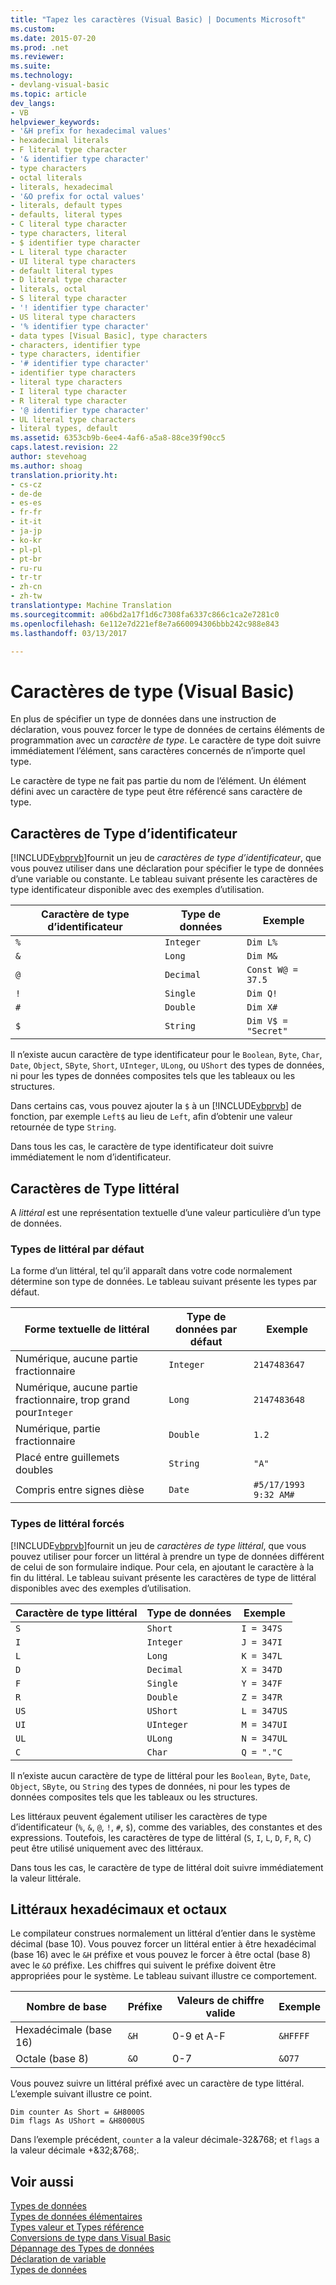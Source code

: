 ```yaml
---
title: "Tapez les caractères (Visual Basic) | Documents Microsoft"
ms.custom: 
ms.date: 2015-07-20
ms.prod: .net
ms.reviewer: 
ms.suite: 
ms.technology:
- devlang-visual-basic
ms.topic: article
dev_langs:
- VB
helpviewer_keywords:
- '&H prefix for hexadecimal values'
- hexadecimal literals
- F literal type character
- '& identifier type character'
- type characters
- octal literals
- literals, hexadecimal
- '&O prefix for octal values'
- literals, default types
- defaults, literal types
- C literal type character
- type characters, literal
- $ identifier type character
- L literal type character
- UI literal type characters
- default literal types
- D literal type character
- literals, octal
- S literal type character
- '! identifier type character'
- US literal type characters
- '% identifier type character'
- data types [Visual Basic], type characters
- characters, identifier type
- type characters, identifier
- '# identifier type character'
- identifier type characters
- literal type characters
- I literal type character
- R literal type character
- '@ identifier type character'
- UL literal type characters
- literal types, default
ms.assetid: 6353cb9b-6ee4-4af6-a5a8-88ce39f90cc5
caps.latest.revision: 22
author: stevehoag
ms.author: shoag
translation.priority.ht:
- cs-cz
- de-de
- es-es
- fr-fr
- it-it
- ja-jp
- ko-kr
- pl-pl
- pt-br
- ru-ru
- tr-tr
- zh-cn
- zh-tw
translationtype: Machine Translation
ms.sourcegitcommit: a06bd2a17f1d6c7308fa6337c866c1ca2e7281c0
ms.openlocfilehash: 6e112e7d221ef8e7a660094306bbb242c988e843
ms.lasthandoff: 03/13/2017

---
```

# <a name="type-characters-visual-basic"></a>Caractères de type (Visual Basic)
En plus de spécifier un type de données dans une instruction de déclaration, vous pouvez forcer le type de données de certains éléments de programmation avec un *caractère de type*. Le caractère de type doit suivre immédiatement l’élément, sans caractères concernés de n’importe quel type.  
  
 Le caractère de type ne fait pas partie du nom de l’élément. Un élément défini avec un caractère de type peut être référencé sans caractère de type.  
  
## <a name="identifier-type-characters"></a>Caractères de Type d’identificateur  
 [!INCLUDE[vbprvb](../../../../csharp/programming-guide/concepts/linq/includes/vbprvb_md.md)]fournit un jeu de *caractères de type d’identificateur*, que vous pouvez utiliser dans une déclaration pour spécifier le type de données d’une variable ou constante. Le tableau suivant présente les caractères de type identificateur disponible avec des exemples d’utilisation.  
  
|Caractère de type d’identificateur|Type de données|Exemple|  
|-------------------------------|---------------|-------------|  
|`%`|`Integer`|`Dim L%`|  
|`&`|`Long`|`Dim M&`|  
|`@`|`Decimal`|`Const W@ = 37.5`|  
|`!`|`Single`|`Dim Q!`|  
|`#`|`Double`|`Dim X#`|  
|`$`|`String`|`Dim V$ = "Secret"`|  
  
 Il n’existe aucun caractère de type identificateur pour le `Boolean`, `Byte`, `Char`, `Date`, `Object`, `SByte`, `Short`, `UInteger`, `ULong`, ou `UShort` des types de données, ni pour les types de données composites tels que les tableaux ou les structures.  
  
 Dans certains cas, vous pouvez ajouter la `$` à un [!INCLUDE[vbprvb](../../../../csharp/programming-guide/concepts/linq/includes/vbprvb_md.md)] de fonction, par exemple `Left$` au lieu de `Left`, afin d’obtenir une valeur retournée de type `String`.  
  
 Dans tous les cas, le caractère de type identificateur doit suivre immédiatement le nom d’identificateur.  
  
## <a name="literal-type-characters"></a>Caractères de Type littéral  
 A *littéral* est une représentation textuelle d’une valeur particulière d’un type de données.  
  
### <a name="default-literal-types"></a>Types de littéral par défaut  
 La forme d’un littéral, tel qu’il apparaît dans votre code normalement détermine son type de données. Le tableau suivant présente les types par défaut.  
  
|Forme textuelle de littéral|Type de données par défaut|Exemple|  
|-----------------------------|-----------------------|-------------|  
|Numérique, aucune partie fractionnaire|`Integer`|`2147483647`|  
|Numérique, aucune partie fractionnaire, trop grand pour`Integer`|`Long`|`2147483648`|  
|Numérique, partie fractionnaire|`Double`|`1.2`|  
|Placé entre guillemets doubles|`String`|`"A"`|  
|Compris entre signes dièse|`Date`|`#5/17/1993 9:32 AM#`|  
  
### <a name="forced-literal-types"></a>Types de littéral forcés  
 [!INCLUDE[vbprvb](../../../../csharp/programming-guide/concepts/linq/includes/vbprvb_md.md)]fournit un jeu de *caractères de type littéral*, que vous pouvez utiliser pour forcer un littéral à prendre un type de données différent de celui de son formulaire indique. Pour cela, en ajoutant le caractère à la fin du littéral. Le tableau suivant présente les caractères de type de littéral disponibles avec des exemples d’utilisation.  
  
|Caractère de type littéral|Type de données|Exemple|  
|----------------------------|---------------|-------------|  
|`S`|`Short`|`I = 347S`|  
|`I`|`Integer`|`J = 347I`|  
|`L`|`Long`|`K = 347L`|  
|`D`|`Decimal`|`X = 347D`|  
|`F`|`Single`|`Y = 347F`|  
|`R`|`Double`|`Z = 347R`|  
|`US`|`UShort`|`L = 347US`|  
|`UI`|`UInteger`|`M = 347UI`|  
|`UL`|`ULong`|`N = 347UL`|  
|`C`|`Char`|`Q = "."C`|  
  
 Il n’existe aucun caractère de type de littéral pour les `Boolean`, `Byte`, `Date`, `Object`, `SByte`, ou `String` des types de données, ni pour les types de données composites tels que les tableaux ou les structures.  
  
 Les littéraux peuvent également utiliser les caractères de type d’identificateur (`%`, `&`, `@`, `!`, `#`, `$`), comme des variables, des constantes et des expressions. Toutefois, les caractères de type de littéral (`S`, `I`, `L`, `D`, `F`, `R`, `C`) peut être utilisé uniquement avec des littéraux.  
  
 Dans tous les cas, le caractère de type de littéral doit suivre immédiatement la valeur littérale.  
  
## <a name="hexadecimal-and-octal-literals"></a>Littéraux hexadécimaux et octaux  
 Le compilateur construes normalement un littéral d’entier dans le système décimal (base 10). Vous pouvez forcer un littéral entier à être hexadécimal (base 16) avec le `&H` préfixe et vous pouvez le forcer à être octal (base 8) avec le `&O` préfixe. Les chiffres qui suivent le préfixe doivent être appropriées pour le système. Le tableau suivant illustre ce comportement.  
  
|Nombre de base|Préfixe|Valeurs de chiffre valide|Exemple|  
|-----------------|------------|------------------------|-------------|  
|Hexadécimale (base 16)|`&H`|0-9 et A-F|`&HFFFF`|  
|Octale (base 8)|`&O`|0-7|`&O77`|  
  
 Vous pouvez suivre un littéral préfixé avec un caractère de type littéral. L’exemple suivant illustre ce point.  
  
```  
Dim counter As Short = &H8000S  
Dim flags As UShort = &H8000US  
```  
  
 Dans l’exemple précédent, `counter` a la valeur décimale-32&768; et `flags` a la valeur décimale +&32;&768;.  
  
## <a name="see-also"></a>Voir aussi  
 [Types de données](../../../../visual-basic/programming-guide/language-features/data-types/index.md)   
 [Types de données élémentaires](../../../../visual-basic/programming-guide/language-features/data-types/elementary-data-types.md)   
 [Types valeur et Types référence](../../../../visual-basic/programming-guide/language-features/data-types/value-types-and-reference-types.md)   
 [Conversions de type dans Visual Basic](../../../../visual-basic/programming-guide/language-features/data-types/type-conversions.md)   
 [Dépannage des Types de données](../../../../visual-basic/programming-guide/language-features/data-types/troubleshooting-data-types.md)   
 [Déclaration de variable](../../../../visual-basic/programming-guide/language-features/variables/variable-declaration.md)   
 [Types de données](../../../../visual-basic/language-reference/data-types/data-type-summary.md)
